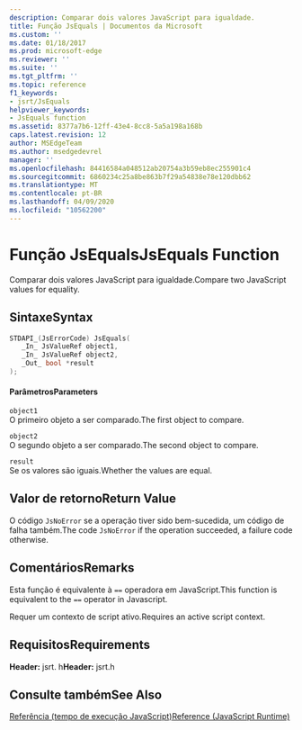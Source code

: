 ```yaml
---
description: Comparar dois valores JavaScript para igualdade.
title: Função JsEquals | Documentos da Microsoft
ms.custom: ''
ms.date: 01/18/2017
ms.prod: microsoft-edge
ms.reviewer: ''
ms.suite: ''
ms.tgt_pltfrm: ''
ms.topic: reference
f1_keywords:
- jsrt/JsEquals
helpviewer_keywords:
- JsEquals function
ms.assetid: 8377a7b6-12ff-43e4-8cc8-5a5a198a168b
caps.latest.revision: 12
author: MSEdgeTeam
ms.author: msedgedevrel
manager: ''
ms.openlocfilehash: 84416584a048512ab20754a3b59eb8ec255901c4
ms.sourcegitcommit: 6860234c25a8be863b7f29a54838e78e120dbb62
ms.translationtype: MT
ms.contentlocale: pt-BR
ms.lasthandoff: 04/09/2020
ms.locfileid: "10562200"
---
```

# <span data-ttu-id="52748-103">Função JsEquals</span><span class="sxs-lookup"><span data-stu-id="52748-103">JsEquals Function</span></span>
<span data-ttu-id="52748-104">Comparar dois valores JavaScript para igualdade.</span><span class="sxs-lookup"><span data-stu-id="52748-104">Compare two JavaScript values for equality.</span></span>  
  
## <span data-ttu-id="52748-105">Sintaxe</span><span class="sxs-lookup"><span data-stu-id="52748-105">Syntax</span></span>  
  
```cpp  
STDAPI_(JsErrorCode) JsEquals(  
   _In_ JsValueRef object1,  
   _In_ JsValueRef object2,  
   _Out_ bool *result  
);  
```  
  
#### <span data-ttu-id="52748-106">Parâmetros</span><span class="sxs-lookup"><span data-stu-id="52748-106">Parameters</span></span>  
 `object1`  
 <span data-ttu-id="52748-107">O primeiro objeto a ser comparado.</span><span class="sxs-lookup"><span data-stu-id="52748-107">The first object to compare.</span></span>  
  
 `object2`  
 <span data-ttu-id="52748-108">O segundo objeto a ser comparado.</span><span class="sxs-lookup"><span data-stu-id="52748-108">The second object to compare.</span></span>  
  
 `result`  
 <span data-ttu-id="52748-109">Se os valores são iguais.</span><span class="sxs-lookup"><span data-stu-id="52748-109">Whether the values are equal.</span></span>  
  
## <span data-ttu-id="52748-110">Valor de retorno</span><span class="sxs-lookup"><span data-stu-id="52748-110">Return Value</span></span>  
 <span data-ttu-id="52748-111">O código `JsNoError` se a operação tiver sido bem-sucedida, um código de falha também.</span><span class="sxs-lookup"><span data-stu-id="52748-111">The code `JsNoError` if the operation succeeded, a failure code otherwise.</span></span>  
  
## <span data-ttu-id="52748-112">Comentários</span><span class="sxs-lookup"><span data-stu-id="52748-112">Remarks</span></span>  
 <span data-ttu-id="52748-113">Esta função é equivalente à `==` operadora em JavaScript.</span><span class="sxs-lookup"><span data-stu-id="52748-113">This function is equivalent to the `==` operator in Javascript.</span></span>  
  
 <span data-ttu-id="52748-114">Requer um contexto de script ativo.</span><span class="sxs-lookup"><span data-stu-id="52748-114">Requires an active script context.</span></span>  
  
## <span data-ttu-id="52748-115">Requisitos</span><span class="sxs-lookup"><span data-stu-id="52748-115">Requirements</span></span>  
 <span data-ttu-id="52748-116">**Header:** jsrt. h</span><span class="sxs-lookup"><span data-stu-id="52748-116">**Header:** jsrt.h</span></span>  
  
## <span data-ttu-id="52748-117">Consulte também</span><span class="sxs-lookup"><span data-stu-id="52748-117">See Also</span></span>  
 [<span data-ttu-id="52748-118">Referência (tempo de execução JavaScript)</span><span class="sxs-lookup"><span data-stu-id="52748-118">Reference (JavaScript Runtime)</span></span>](../chakra-hosting/reference-javascript-runtime.md)
